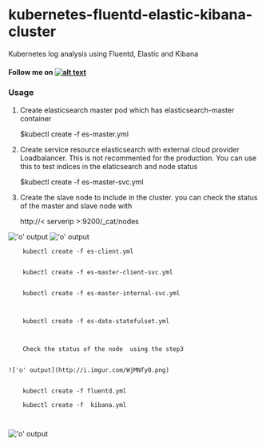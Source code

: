 # kubernetes-fluentd-elastic-kibana-cluster
Kubernetes log analysis using Fluentd, Elastic and Kibana


#### Follow me on [![alt text][1.1]][1]

### Usage

1. Create elasticsearch master pod which has elasticsearch-master container

    $kubectl create -f es-master.yml

2. Create service resource elasticsearch with external cloud provider Loadbalancer. This is not recommented for the production. You can use this to test indices in the elaticsearch and node status  


    $kubectl create -f es-master-svc.yml


3. Create the slave node to include in the cluster. you can check the status of the master and slave node with 

    http://< serverip >:9200/_cat/nodes

!['o' output](http://i.imgur.com/UmZsXYU.png)
!['o' output](http://i.imgur.com/KHetkud.png)

```
    kubectl create -f es-client.yml


    kubectl create -f es-master-client-svc.yml


    kubectl create -f es-master-internal-svc.yml
    


    kubectl create -f es-date-statefulset.yml



    Check the status of the node  using the step3 
    
    
!['o' output](http://i.imgur.com/WjMNfy0.png)


    kubectl create -f fluentd.yml

    kubectl create -f  kibana.yml 
 
  
```

!['o' output](http://i.imgur.com/CcptHnN.png)



[1.1]: http://i.imgur.com/tXSoThF.png (twitter icon with padding)
[1]: http://www.twitter.com/rahulkrishnanra


